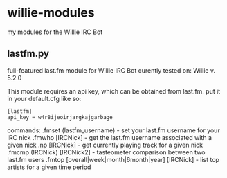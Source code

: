 # willie-modules
my modules for the Willie IRC Bot

## lastfm.py
full-featured last.fm module for Willie IRC Bot
curently tested on: Willie v. 5.2.0

This module requires an api key, which can be obtained from last.fm. 
put it in your default.cfg like so:
```
[lastfm]
api_key = w4r8ijeoirjargkajgarbage
```

commands:
.fmset (lastfm_username) - set your last.fm username for your IRC nick
.fmwho [IRCNick] - get the last.fm username associated with a given nick
.np [IRCNick] - get currently playing track for a given nick
.fmcmp (IRCNick) [IRCNick2] - tasteometer comparison between two last.fm users
.fmtop [overall|week|month|6month|year] [IRCNick] - list top artists for a given time period
